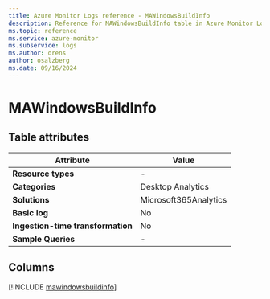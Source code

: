 ```yaml
---
title: Azure Monitor Logs reference - MAWindowsBuildInfo
description: Reference for MAWindowsBuildInfo table in Azure Monitor Logs.
ms.topic: reference
ms.service: azure-monitor
ms.subservice: logs
ms.author: orens
author: osalzberg
ms.date: 09/16/2024
---
```


# MAWindowsBuildInfo




## Table attributes

|Attribute|Value|
|---|---|
|**Resource types**|-|
|**Categories**|Desktop Analytics|
|**Solutions**| Microsoft365Analytics|
|**Basic log**|No|
|**Ingestion-time transformation**|No|
|**Sample Queries**|-|



## Columns
  
[!INCLUDE [mawindowsbuildinfo](~/reusable-content/ce-skilling/azure/includes/azure-monitor/reference/tables/mawindowsbuildinfo-include.md)]
